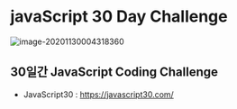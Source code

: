 # javaScript 30 Day Challenge

<img src="C:\Users\KSJ\AppData\Roaming\Typora\typora-user-images\image-20201130004318360.png" alt="image-20201130004318360"  />



## 30일간 JavaScript Coding Challenge

- JavaScript30 : https://javascript30.com/

